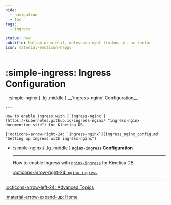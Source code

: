 ```yaml
---
hide:
  - navigation
  - toc
tags:
  - Ingress

status: new
subtitle: Nullam urna elit, malesuada eget finibus ut, ac tortor
icon: material/emoticon-happy
---
```

# :simple-ingress: Ingress Configuration

<div class="grid cards" markdown>
-   :simple-nginx:{ .lg .middle } __`ingress-nginx` Configuration__

    ---

    How to enable Ingress with [`ingress-nginx`](https://kubernetes.github.io/ingress-nginx/ "ingress-nginx documention site") for Kinetica DB.

    [:octicons-arrow-right-24: `ingress-nginx`](ingress_nginx_config.md "Setting up Ingress with ingress-nginx")

-   :simple-nginx:{ .lg .middle } __`nginx-ingress` Configuration__

    ---

    How to enable Ingress with [`nginx-ingress`](https://docs.nginx.com/nginx-ingress-controller/ "nginx-ingress documentation site") for Kinetica DB.

    [:octicons-arrow-right-24: `nginx-ingress`](nginx_ingress_config.md "Setting up Ingress with nginx-ingress")
</div>

--- 

[:octicons-arrow-left-24: Advanced Topics](index.md "Advanced Topic Page")

[:material-arrow-expand-up: Home](../index.md "Home Page")